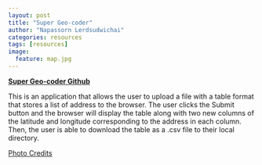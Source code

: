```yaml
---
layout: post
title: "Super Geo-coder"
author: "Napassorn Lerdsudwichai"
categories: resources
tags: [resources]
image:
  feature: map.jpg
---
```


[**Super Geo-coder Github**](https://github.com/napassornl/Super-GeoCoder)

This is an application that allows the user to upload a file with a table format that stores a list of address to the browser. The user clicks the Submit button and the browser will display the table along with two new columns of the latitude and longitude corresponding to the address in each column. Then, the user is able to download the table as a .csv file to their local directory.

[Photo Credits](http://container-news.com/intra-asia-container-volumes-swell-7-2-sept-jiffa/)
